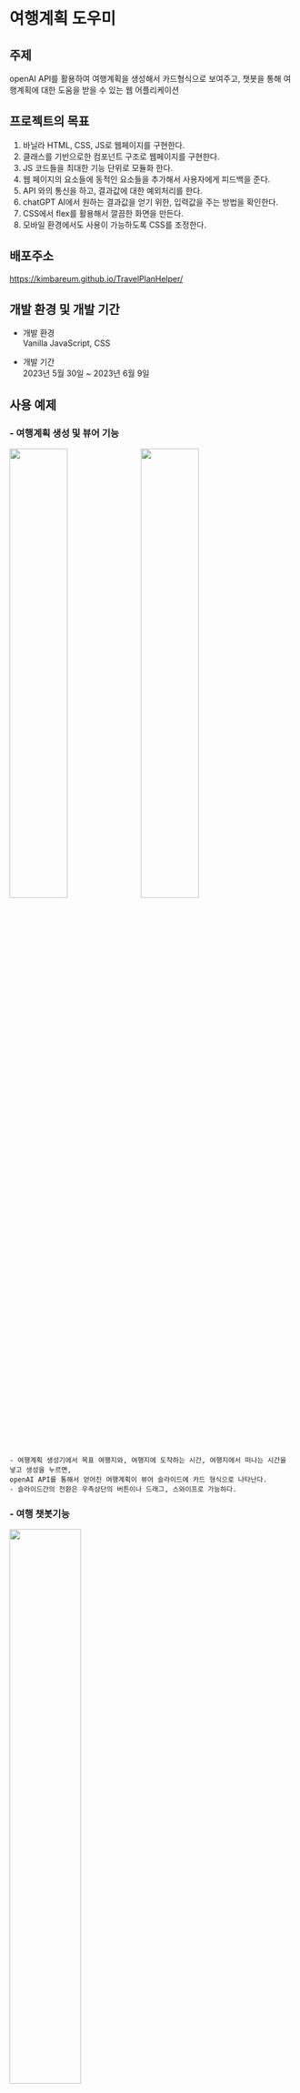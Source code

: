 # 여행계획 도우미

## 주제

openAI API를 활용하여 여행계획을 생성해서 카드형식으로 보여주고, 챗봇을 통해 여행계획에 대한 도움을 받을 수 있는 웹 어플리케이션

## 프로젝트의 목표

1. 바닐라 HTML, CSS, JS로 웹페이지를 구현한다.
2. 클래스를 기반으로한 컴포넌트 구조로 웹페이지를 구현한다.
3. JS 코드들을 최대한 기능 단위로 모듈화 한다.
4. 웹 페이지의 요소들에 동적인 요소들을 추가해서 사용자에게 피드백을 준다.
5. API 와의 통신을 하고, 결과값에 대한 예외처리를 한다.
6. chatGPT AI에서 원하는 결과값을 얻기 위한, 입력값을 주는 방법을 확인한다.
7. CSS에서 flex를 활용해서 깔끔한 화면을 만든다.
8. 모바일 환경에서도 사용이 가능하도록 CSS를 조정한다.

## 배포주소

https://kimbareum.github.io/TravelPlanHelper/

## 개발 환경 및 개발 기간

-   개발 환경  
    Vanilla JavaScript, CSS

-   개발 기간  
    2023년 5월 30일 ~ 2023년 6월 9일

## 사용 예제

### - 여행계획 생성 및 뷰어 기능

<img src="readme/plan_generator.png" width="45%"> <img src="readme/plan_viewer.png" width="45%">

    - 여행계획 생성기에서 목표 여행지와, 여행지에 도착하는 시간, 여행지에서 떠나는 시간을 넣고 생성을 누르면,
    openAI API를 통해서 얻어진 여행계획이 뷰어 슬라이드에 카드 형식으로 나타난다.
    - 슬라이드간의 전환은 우측상단의 버튼이나 드래그, 스와이프로 가능하다.

### - 여행 챗봇기능

<img src="readme/chatbot.png" width="50%">

    - 우측하단의 파란색 메세지 아이콘을 누르면 여행관련 질문에 응답하는 챗봇을 이용할 수 있다.

### - 세부 구현 기능

-   슬라이드 기능

<img src="readme/slide_feature.gif" width="50%">

    - 메인스크린을 section 2개를 가진 슬라이드 형태로 구성.
    - 버튼, 드래그, 스와이프를 통해 슬라이드를 전환.
    - 내용 복사와 조작감을 고려해서 세로로 일정이상 이동한 경우에는 슬라이드가 전환되지 않도록 세팅.

-   여행계획 생성 기능

<img src="readme/plan_generator_feature1.gif" height="400">

    - 여행의 목적지, 시작시간, 종료시간, 그외 특이사항을 입력하면 chatGPT를 통해 여행계획을 생성.
    - 여행의 목적지와 시작시간, 종료시간은 필수 입력요소로서 입력되지 않으면 입력되지 않은 곳을 포커스하고,
    시각적으로 피드백.
    - 시작시간이 현재시간보다 빠르거나, 여행종료시간이 시작시간보다 빠를경우에도 잘못된 곳을 포커스하고,
    시각적으로 피드백.
    - textarea에서도 enter키로 submit이 가능하고, shift + enter키로는 줄바꿈이 작동하게 설정.
    - 모바일 환경에서는 기존과 동일하게 enter키로 줄바꿈이 되도록 설정.

<img src="readme/plan_generator_feature2-1.png" height="270"> <img src="readme/plan_generator_feature2-2.png" height="270">

    - API 응답을 대기하고 있을때는 입력 창 위에 예상시간과 로딩바를 표기.
    - API 응답의 결과가 올바르지 않을때는 모달로 만든 경고창을 띄워서 생성이 제대로 되지 않았음을 안내.
    - 정상적으로 생성된 여행 계획은 로컬 스토리지에 저장.

-   여행계획 뷰어 기능

<img src="readme/plan_viewer_feature1.png" width="45%"> <img src="readme/plan_viewer_feature2.png" width="45%">

    - 최초 접속시에는 로컬스토리지에 데이터가 있는지 확인하고, 없다면 초기 화면을 렌더링.
    - 로컬 스토리지에 저장된 여행 계획을 불러와서 화면에 카드 형태로 렌더링.

-   여행 챗봇 기능

<img src="readme/chatbot_feature1.gif" height="400"> <img src="readme/chatbot_feature2.png" height="400">

    - 화면 구석에 fixed된 채팅 아이콘으로 챗봇을 토글하게 만듬.
    - 질문하기를 누르면 값이있는지, 응답이 대기중이지 않는지 확인하고 API 요청.
    - enter키로 submit이 가능하고, shift + enter키로는 줄바꿈이 작동하게 설정.
    - 모바일 환경에서는 기존과 동일하게 enter키로 줄바꿈이 되도록 설정.
    - API 응답을 대기중일때는 스크린에 로딩바를 띄워서 동적으로 피드백.
    - API응답이 왔을때 움직이는 애니메이션을 줘서 동적인 버튼을 구성.
    - API 응답이 실패했을때는 모달로 만든 경고창을 띄워서 답변이 정상적으로 만들어지지 않았음을 안내.
    - 화면이 렌더링될 때 마다 챗봇의 화면이 가장 아래로 내려가게 설정.

-   테마에 따른 화면 변경

<img src="readme/dark_mode1.png" width="45%"> <img src="readme/dark_mode2.png" width="45%">

-   동적 UI

<img src="readme/동적_ui.gif" height="400">

    - 테마변경 버튼, 화면 슬라이드 버튼, 챗봇 토글 버튼에 hover조건을 줘서 동적인 UI로 구성.
    - form의 입력, 리셋버튼에는 hover시와 active시 조건을 줘서,
    hover시에는 올라가고, 클릭시에는 들어가는 것처럼 보이는 동적인 UI로 구성.
    - 슬라이드의 전환시 화면이 밀리는 듯한 효과를 줌.

-   반응형 화면 구성

<img src="readme/header_plan_viewer_반응형.gif" height="400">

    - 모바일 화면에서는 헤더의 좌우 공백을 줄이고 테마 선택버튼이 토글되는 하나의 버튼이되도록 변경.
    - 모바일 화면에서는 배경을 없애고 여행계획 생성기의 입력폼만 나타나도록 변경.
    - 동적 UI의 hover 조건을 active 조건으로 변경하여 모바일에서 조금 더 자연스러운 동적 UI로 보이도록 변경.

<img src="readme/plan_viewer_반응형1.png" height="300"> <img src="readme/plan_viewer_반응형2.png" height="300">
<img src="readme/plan_viewer_반응형3.png" height="300"> <img src="readme/plan_viewer_반응형4.png" height="300">

    - 여행계획 뷰어는 좌우 폭에 따라서 카드를 1줄에 4장, 3장, 2장, 1장씩 표기되도록 단계적으로 변경.

## 프로젝트 구조

```shell
|   index.html
|
\---src
    |   main.js
    |
    +---api
    |       dataRecord.js
    |       openAIApi.js
    |
    +---components
    |   |   App.js
    |   |   ChatBot.js
    |   |   Header.js
    |   |   Slide.js
    |   |
    |   +---chat_bot
    |   |       ChatApi.js
    |   |       ChatForm.js
    |   |       ChatScreen.js
    |   |       ToggleChatBot.js
    |   |
    |   +---common
    |   |       AlertModal.js
    |   |       Button.js
    |   |       commonBoxes.js
    |   |       Input.js
    |   |       LoadingScreen.js
    |   |
    |   +---header
    |   |       SlideButton.js
    |   |       ToggleTheme.js
    |   |
    |   \---slide
    |       |   PlanGenerator.js
    |       |   PlanViewer.js
    |       |   SlideControl.js
    |       |
    |       +---plan_generator
    |       |       Footer.js
    |       |       GeneratorApi.js
    |       |       GeneratorForm.js
    |       |
    |       \---plan_viewer
    |               CardBox.js
    |               PlanBox.js
    |
    +---data
    |       apiData.js
    |       imgPaths.js
    |
    +---img
    |       background_main.jpg
    |       background_main_dark.jpg
    |       icon_ai_chat.png
    |       icon_chatbot.png
    |       icon_darkmode_dark.png
    |       icon_darkmode_light.png
    |       icon_exchange.png
    |       icon_github.png
    |       icon_github_white.png
    |       icon_lightmode_dark.png
    |       icon_lightmode_light.png
    |       logo_generator.png
    |       logo_generator_dark.png
    |       logo_header.png
    |       logo_viewer.png
    |       logo_viewer_dark.png
    |
    +---style
        |   style.css
        |
        \---font
                Nanum_barun_gothic.ttf
               Nanum_barun_gothic_bold.ttf
                ohmyu_daibbm.ttf
```

## 개발 과정

1. 기능 구현 단계  
   생전 처음 진행해보는 프로젝트인데다, 사용하는 언어도 평소에 사용하던 파이썬이나 C++도 아닌만큼 모듈화도, 가독성도 고려하지 않은채 기능 구현과 화면의 구성에만 집중해서 코드를 작성했다.

    그러다보니 코드리뷰 과정에서는 일단 파일을 분리하고 폴더 트리를 만들것, 공용으로 사용할 수 있는 부분들은 따로 분리할것, 하나의 함수에 너무 많은 기능을 넣지 말것 등을 조언받았고, 디자인적으로는 화면의 이미지나 구성요소는 의미있는 위치에 배치할것, 구성요소에는 패딩을 넣어서 시원한 느낌을 주도록 할 것, 구성요소간에 구분감을 줄것, UI에 과한 동적 요소는 넣지 말것 등을 조언받았다.

    이를 바탕으로 우선 디자인적인 부분부터 고쳐나가기 시작했다.

2. 디자인 개선 단계  
   <img src="readme/%EB%94%94%EC%9E%90%EC%9D%B8%ED%94%BC%EB%93%9C%EB%B0%B11.png" height="200">
   <img src="readme/디자인피드백2.png" height="200">

    초기디자인은 위와 같았다. 메인이미지가 아무런 의미없이 배치되어 있었고, 우측상단의 버튼은 평소에도 좌우로 움직이고 있었다. 여행계획 생성기부분의 padding도 부족했고, 여행계획 뷰어 부분에는 안내문구가 적절하지 않은 위치에 자리하고 있고, 카드 내부 요소들의 구분감이 부족하고, 하단의 일관되지 않은 여백도 보기에 좋지 않았다.  
     그리고 개인적으로 화면에 위치하고 있는 색상이 비슷한 계열이긴 하지만 너무많다는 느낌을 받았다. 이를 바탕으로 피드백을 통해서 다음과 현재와 같은 디자인으로 개선할 수 있었다.

    또한 동적인 UI도 최대한 많은 부분에 적용하려고 노력해보았다. 사용자의 클릭을 받는 부분에서는 hover시나 active시 각각의 CSS를 적용해서 상호작용이 가능한 요소라는 부분을 보여주려고 노력했고, 슬라이드나 테마버튼이 변하는 부분에서는 화면이나 버튼이 움직이는 듯한 효과를 주고, 로딩창에는 움직이는 요소를 넣어서 화면의 동작에 대한 피드백을 주고자 하였다.  
     또한 여행계획 생성부의 입력폼에는 유효성 검증 로직에서 CSS와 JS를 통한 피드백을 넣어서 사용자가 눈치채기 편하도록 하였다.

3. 코드의 모듈화 단계  
   코드리뷰에서 받은 피드백을 바탕으로 CSS 파일과, 사용하는 이미지, JS파일, 공용으로 사용하는 JS 파일들로 기능을 분리하고, 기존에 작성했던 코드내의 함수들을 최대한 기능별로 쪼개는걸 시도해보았다.

    하지만 이벤트를 다뤄야 할 때, 이벤트리스너에서 특정함수를 불러오고, 그 함수가 다른함수를 불러오고, 그 함수가 다른 함수를 불러오는 식으로 작동하는 부분에서 많은 불편함을 느꼈다. 뭔가 기능을 추가하거나 알고리즘을 수정할때마다, 이 함수의 리턴값을 다른곳으로 보내고, 달라진결과값은 다른 함수를 수정해서 다른방식으로 처리하게 하는 과정이 너무 복잡하게 느껴졌다. 다음 과정을 위한 공부 중 알게되었던 용어로 설명해보자면 코드의 결합도가 너무 높았던 것 같다.

    이런 상황에서 부트캠프의 수업 중 컴포넌트라는 개념을 듣게 되었고, 이를 공부해서 자신의 코드에 적용해보자는 마음을 가지게 되었다.

4. 컴포넌트 적용 단계

-   컴포넌트 방식의 결정  
     컴포넌트라는 키워드를 처음듣고 구글에서 컴포넌트에 대한 다양한 문서들을 찾아보았을 때, 많은 튜토리얼이 React의 클래스 컴포넌트를 기반으로 작성되어 있었다.

    컴포넌트라는 개념을 처음 들었고, 애초에 웹페이지를 만든다는 경험이 처음이기 때문에 기왕이면 튜토리얼이 있는 방식을 사용하고 싶었고, 객체지향적인 프로그래밍에 대한 이해도 키우고 싶다는 생각에 이 방식으로 진행하기로 결정했다.

    하지만 JavaScript를 처음 사용해보는 만큼, 외부 라이브러리는 사용하고 싶지 않아서, 클래스구조와 state로 상태나 데이터를 주고받는 방식만 가져와서 chatGPT와 튜토리얼들을 이용해서 비슷한 구조를 만들어보고자 했다.

-   기능별 컴포넌트의 분리  
     리팩토링 작업에 들어간 후 처음한 작업은 각 기능별로 컴포넌트를 만드는 것이었다.

    헤더부분, 메인섹션의 여행계획 생성기부분과 여행계획 뷰어부분, 챗봇부분으로 나눠서 컴포넌트를 만들고, 각 컴포넌트에서 입력을 받는부분, 화면을 조작하는부분, API 응답을 받는부분들을 다시 하위컴포넌트로 만드는 과정을 통해서 컴포넌트들이 최대한 하나의 기능만 수행하도록 분리하였다.

    이 과정에서 state를 통해서 데이터와 현재의 상태를 주고받고 state의 상태에 따라서 다른 동작을 수행하도록 구성하였다.

-   state에 대한 고민  
     앞서 작성했던 것 처럼, state를 통해서 데이터와 현재의 상태를 주고받고 state의 상태에 따라서 다른 동작을 수행하도록 컴포넌트간의 상호작용을 구성했는데, 이런방식의 상호작용은 컴포넌트를 적용하려던 이유를 전혀 충족시키지 못했다.

    데이터를 state를 통해서 직접적으로 주고받다보니 결국 기능을 추가하거나 알고리즘을 수정할때마다 데이터 자체를 가공하고, 데이터가 전해지는 컴포넌트를 수정해야했는데, 앞서 작성했던 방식과 전혀 다른점이 느껴지지 않았다.

    이를 해결하기 위해 고민도하고 chatGPT와 열띈 토론도 해보면서 state로는 오직 상태만을 전달하고, data는 다른 js파일에 선언된 data용 변수나, 로컬스토리지를 통해서 주고받는 방식이 좋겠다는 생각이 들었고, 이를 적용해본 결과, 앞서 작성했던 코드들 보다 기능의 추가나 작동방식의 수정이 훨씬 쉬워지는 것을 느꼈다.

-   공용컴포넌트의 분리와 재사용성  
     여기까지 진행한 이후의 코드리뷰에서 공용컴포넌트의 분리에 대한 조언을 들었다.

    이를 바탕으로 입력창을 담당하는 Input 이라는 공용컴포넌트를 만들고 값을 얻어오는 메서드, 값올 초기화시키는 메서드, 입력폼에 포커스시키는 메서드, 이벤트리스너를 추가하는 메서드를 넣어서, 다양한곳에서 입력창을 간단하게 만들고, 기능들을 편하게 사용할 수 있도록 구성했고, 버튼도 비슷한방식으로 구성했다.

    그리고 이미 만들어져있던 로딩스크린을 공용컴포넌트로 분리하고, 이후에 만든 Alert 용도로 사용할 Modal창도 공용컴포넌트로 만들어서 여행계획 생성기부분과 챗봇부분에 사용하였다.

    이전에는 입력폼을 하나씩 일일이 만들고, getValue 메서드를 전부 집어넣는 식의 불필요한 반복작업을 수행하였는데, 이러한 부분이 상당히 편해진다는 것을 느꼈다.

    이를 바탕으로 기존 작성된 코드에서도 재사용성과 확장성을 고려해서 일부분을 리팩토링하는 작업을 진행하였다.

-   마무리  
    이후에는 세부적인 기능들을 추가하고 앞서 작성한 코드들을 다듬고, 주석을 작성하면서 마무리 작업을 진행하였다.

## 느낀점과 아쉬운점

자바스크립트 자체에 상당히 친숙해지는듯한 느낌을 받았고, 함수나 메서드, 컴포넌트들을 최대한 기능단위로 잘게 쪼개고, 서로간의 상호작용에서는 꼭 필요한 부분만 주고받게하면, 이후에 코드의 수정이나 기능을 추가하는 과정에서 어마어마한 효율의 차이가 발생한다는 점을 느낄 수 있었다. 또한 객체와 메서드의 장점도 많이 느낄 수 있는 프로젝트 였다.

하지만 많은 아쉬운점도 존재한다.

1. CSS  
   CSS 적용은 명확한 계획 없이 한부분을 완성하면 그부분에 대한 CSS를 작성하고, 다음부분을 완성하면 다시 CSS를 작성하는 식으로 진행하다보니, 자기 자신이 작성한 CSS에 대한 이해가 어려운 상황이 종종 있었고, 중복되는 부분을 제거한다고 제거했지만, 나중에 살펴보면 또다시 중복되는 부분이 발견되고, 중복된다고 생각해서 지웠더니, 나중에 다른부분에서 문제가 발생하는 스파게티코드처럼 느껴지는 CSS파일이 완성되었다.

    명확한 계획을 세워놓고 CSS파일을 작성하고, SCSS와 같은 방법을 익혀서 적용해보는것도 좋을 것 같다.

2. 컴포넌트간의 상호작용  
   바로 인접해있는 컴포넌트간의 상호작용은 state에서 오직 상태만 주고받는 방식으로 어느정도 개선되었다고 생각하지만, 다크테마와 라이트테마 기능을 추가하는 과정에서 버튼하나가 헤더와 메인 푸터에 있는 이미지를 모두 바꿔야하는 상황에서 이를 처리할 방법이 너무 막막하게 느껴졌다.  
   결국 이를 CSS에서 background 이미지로 넣는 방식으로 해결하였는데, 기존에 이미지에 있던 alt값을 사용하지 못하는 등의 부분이 아쉽게 느껴졌다.

    또한 모든 이벤트의 처리를 state와 콜백함수를 통해서 했는데, 이벤트버블링이나 인터페이스등의 방식도 더 알아보고 사용해보고 싶다.

3. 객체지향  
   클래스 문법을 사용하긴 했지만, 상속이나 이를 이용한 인터페이스 구조 등은 전혀 이용하지 않았다.  
   각종 버튼들은 상속을 통해서 사용할수도 있었을 것 같은데, 어느부분에 어떤방식으로 사용해야 할지에 대한 방향성을 제대로 알지못해서 결국 상속을 제외한 상태로 코드를 작성했다.  
   조금 더 개선된 부분이 있지는 않았을까 아쉬움이 남는다.

4. 그 외  
   우선 코드를 전부 작성한 이후, 클래스방식의 컴포넌트가 현재는 주류가 아니라는 소식을 들었다. 클래스라는 평소에는 사용하지 않았던 문법을 많이 사용해보면서 많은 것들을 배울 수 있었지만, 다음에는 함수형 컴포넌트로 웹사이트를 구현해보거나, 이 프로젝트를 함수형으로 리팩토링하는 경험도 해보고 싶다.

    또한 코드자체에서 ChatBot의 ToggleChatBot안의 button에 이벤트를 할당하는 부분에서 컴포넌트 내부의 요소와 외부의 요소를 둘 다 조작해야 할때, 이벤트자체가 상당히 복잡하게 짜졌다고 생각한다.

    Header의 SlideButton은 초기에는 SlideButton을 만들면서 이벤트를 바로 할당하려고 했으나, Header가 먼저선언되기 때문에 아직 slide가 로딩되지 않아서 발생하는 문제 때문에, 생성만 Header에서 하고 이벤트는 다른곳에서 할당하는 구조를 취한게 아쉽다.  
     또한 Slide 컴포넌트에서 각각의 슬라이드를 추가하는 부분을 자동화해보려 했으나 슬라이드 내부의 메서드를 사용해야 해서 생성된 컴포넌트를 Array에 담는다거나, 내부의 메서드를 다른 변수에 잡아둔다거나 하는 방식을 고민해보았는데, 가독성이 너무 떨어지는 것처럼 느껴저서 지금과 같은 구조로 작성하게 되었는데, 더 좋은 방법이 없었을까 하는 아쉬움이 남는다.

    그리고 각종 컴포넌트에서 내부의 구조가 어떤 컴포넌트는 setState를 통해 render를 실행해서 렌더링하고, 어떤 컴포넌트는 내부의 메서드를 통해 바로 렌더링하는듯 구조가 일관되지 않은듯한 느낌을 받았다. 이 부분도 개선되면 좋지 않았을까 한다.

## 마치며

처음해보는 프로젝트는 여태까지는 해보지 못했던 온갖 것들을 시도해보고, 그 결과물도 코드내적으로도 코드 외적으로도 모두 눈에띄게 보여서 무엇보다 재미있는 시간이었다. 앞으로도 여태까지 몰랐던 다양한 것들을 알아가고, 새로운 것들도 시도해보면서 더 많은것들을 해보고싶다.

